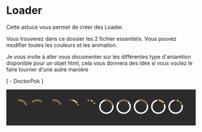# Loader

Cette astuce vous permet de créer des Loader.

Vous trouverez dans ce dossier les 2 fichier essentiels. Vous pouvez modifier toutes les couleurs et les animation.

Je vous invite à aller vous documenter sur les différentes type d'aniamtion disponible pour un objet html, cela vous donnera des idée si vous voulez le faire tourner d'une autre manière

[ - DoctorPok ]

<div align="center">
  <img src="https://github.com/DoctorPok42/Astuces-Web/blob/main/V1/IMG/Loader.PNG">
</div>
